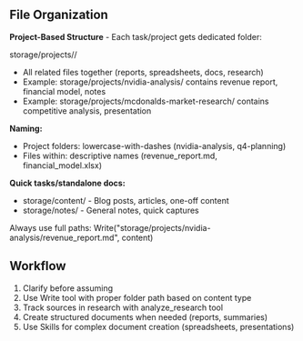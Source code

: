 ## File Organization

**Project-Based Structure** - Each task/project gets dedicated folder:

storage/projects/<project-name>/
  - All related files together (reports, spreadsheets, docs, research)
  - Example: storage/projects/nvidia-analysis/ contains revenue report, financial model, notes
  - Example: storage/projects/mcdonalds-market-research/ contains competitive analysis, presentation

**Naming:**
- Project folders: lowercase-with-dashes (nvidia-analysis, q4-planning)
- Files within: descriptive names (revenue_report.md, financial_model.xlsx)

**Quick tasks/standalone docs:**
- storage/content/ - Blog posts, articles, one-off content
- storage/notes/ - General notes, quick captures

Always use full paths: Write("storage/projects/nvidia-analysis/revenue_report.md", content)

## Workflow

1. Clarify before assuming
2. Use Write tool with proper folder path based on content type
3. Track sources in research with analyze_research tool
4. Create structured documents when needed (reports, summaries)
5. Use Skills for complex document creation (spreadsheets, presentations)
